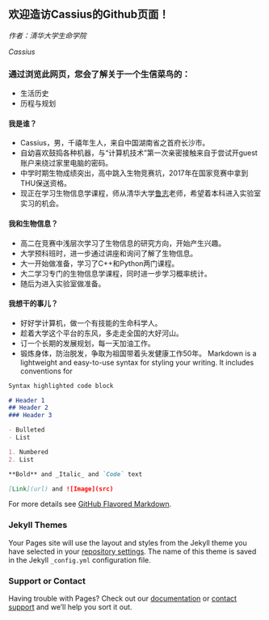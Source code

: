 ## 欢迎造访Cassius的Github页面！
*作者：清华大学生命学院*

*Cassius*


### 通过浏览此网页，您会了解关于一个生信菜鸟的：
- 生活历史
- 历程与规划

#### 我是谁？
- Cassius，男，千禧年生人，来自中国湖南省之首府长沙市。
- 自幼喜欢鼓捣各种机器，与“计算机技术”第一次亲密接触来自于尝试开guest账户来绕过家里电脑的密码。
- 中学时期生物成绩突出，高中跳入生物竞赛坑，2017年在国家竞赛中拿到THU保送资格。
- 现正在学习生物信息学课程，师从清华大学[鲁志](https://lulab.github.io/)老师，希望着本科进入实验室实习的机会。

#### 我和生物信息？
- 高二在竞赛中浅层次学习了生物信息的研究方向，开始产生兴趣。
- 大学预科班时，进一步通过讲座和询问了解了生物信息。
- 大一开始做准备，学习了C++和Python两门课程。
- 大二学习专门的生物信息学课程，同时进一步学习概率统计。
- 随后为进入实验室做准备。

#### 我想干的事儿？
- 好好学计算机，做一个有技能的生命科学人。
- 趁着大学这个平台的东风，多走走全国的大好河山。
- 订一个长期的发展规划，每一天加油工作。
- 锻炼身体，防治脱发，争取为祖国带着头发健康工作50年。
Markdown is a lightweight and easy-to-use syntax for styling your writing. It includes conventions for

```markdown
Syntax highlighted code block

# Header 1
## Header 2
### Header 3

- Bulleted
- List

1. Numbered
2. List

**Bold** and _Italic_ and `Code` text

[Link](url) and ![Image](src)
```

For more details see [GitHub Flavored Markdown](https://guides.github.com/features/mastering-markdown/).

### Jekyll Themes

Your Pages site will use the layout and styles from the Jekyll theme you have selected in your [repository settings](https://github.com/CassiusLi/CassiusLi.github.io/settings). The name of this theme is saved in the Jekyll `_config.yml` configuration file.

### Support or Contact

Having trouble with Pages? Check out our [documentation](https://help.github.com/categories/github-pages-basics/) or [contact support](https://github.com/contact) and we’ll help you sort it out.
